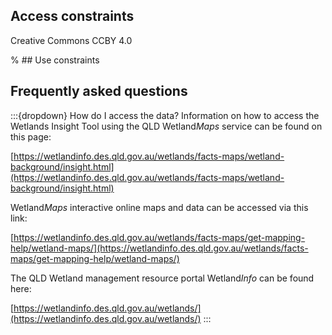 ## Access constraints

Creative Commons CCBY 4.0

% ## Use constraints

## Frequently asked questions

:::{dropdown} How do I access the data?
Information on how to access the Wetlands Insight Tool using the QLD Wetland*Maps* service can be found on this page:

[https://wetlandinfo.des.qld.gov.au/wetlands/facts-maps/wetland-background/insight.html](https://wetlandinfo.des.qld.gov.au/wetlands/facts-maps/wetland-background/insight.html)

Wetland*Maps* interactive online maps and data can be accessed via this link:

[https://wetlandinfo.des.qld.gov.au/wetlands/facts-maps/get-mapping-help/wetland-maps/](https://wetlandinfo.des.qld.gov.au/wetlands/facts-maps/get-mapping-help/wetland-maps/)

The QLD Wetland management resource portal Wetland*Info* can be found here:

[https://wetlandinfo.des.qld.gov.au/wetlands/](https://wetlandinfo.des.qld.gov.au/wetlands/)
:::

